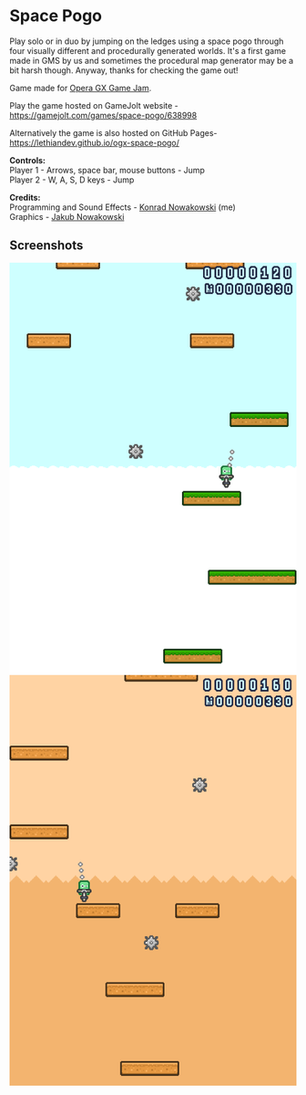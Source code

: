 # Space Pogo

Play solo or in duo by jumping on the ledges using a space pogo through four visually different and procedurally generated worlds. It's a first game made in GMS by us and sometimes the procedural map generator may be a bit harsh though. Anyway, thanks for checking the game out!

Game made for [Opera GX Game Jam](https://gamejolt.com/c/gamemaker/ogxgj).

Play the game hosted on GameJolt website -
<br>https://gamejolt.com/games/space-pogo/638998

Alternatively the game is also hosted on GitHub Pages-
<br>https://lethiandev.github.io/ogx-space-pogo/

**Controls:**
<br>Player 1 - Arrows, space bar, mouse buttons - Jump
<br>Player 2 - W, A, S, D keys - Jump

**Credits:**
<br>Programming and Sound Effects - [Konrad Nowakowski](https://github.com/lethiandev) (me)
<br>Graphics - [Jakub Nowakowski](https://github.com/JudynGraff)

## Screenshots
![Screenshot 1](media/screenshot-1.png)
![Screenshot 2](media/screenshot-2.png)
